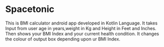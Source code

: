 # Spacetonic
This is BMI calculator android app developed in Kotlin Language.
It takes Input from user age in years,weight in Kg and Height in Feet and Inches.
Then shows your BMI Index and your current health condition.
It changes the colour of output box depending upon ur BMI Index.
